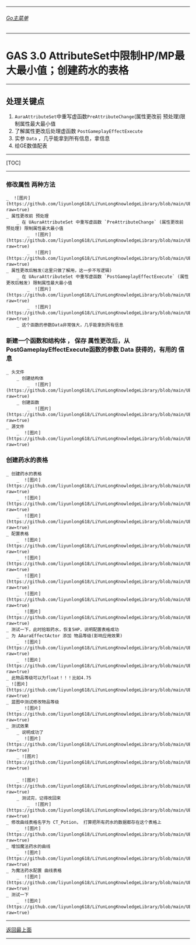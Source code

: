 ___________________________________________________________________________________________
###### [Go主菜单](../MainMenu.md)
___________________________________________________________________________________________

# GAS 3.0 AttributeSet中限制HP/MP最大最小值；创建药水的表格
___________________________________________________________________________________________
## 处理关键点
1. `AuraAttributeSet`中重写虚函数`PreAttributeChange`(属性更改前 预处理)限制属性最大最小值
2. 了解属性更改后处理虚函数 `PostGameplayEffectExecute`
3. 实参 `Data` ，几乎能拿到所有信息，拿信息
4. 给GE数值配表
___________________________________________________________________________________________

[TOC]

___________________________________________________________________________________________


### 修改属性 两种方法
  
    _  ![图片](https://github.com/liyunlong618/LiYunLongKnowledgeLibrary/blob/main/UECPP/Models/GAS/GAS_2_Aura/DetailContent/Image/GAS_010/284403_302695.png?raw=true)
    _ 属性更改前 预处理
        _ 在 UAuraAttributeSet 中重写虚函数 `PreAttributeChange` (属性更改前 预处理) 限制属性最大最小值
            _  ![图片](https://github.com/liyunlong618/LiYunLongKnowledgeLibrary/blob/main/UECPP/Models/GAS/GAS_2_Aura/DetailContent/Image/GAS_010/474346_319493.png?raw=true)
            _  ![图片](https://github.com/liyunlong618/LiYunLongKnowledgeLibrary/blob/main/UECPP/Models/GAS/GAS_2_Aura/DetailContent/Image/GAS_010/863112_645119.png?raw=true)
    _ 属性更改后触发(这里只做了解用，这一步不写逻辑)
        _ 在 UAuraAttributeSet 中重写虚函数 `PostGameplayEffectExecute` (属性更改后触发) 限制属性最大最小值
            _  ![图片](https://github.com/liyunlong618/LiYunLongKnowledgeLibrary/blob/main/UECPP/Models/GAS/GAS_2_Aura/DetailContent/Image/GAS_010/741502_140490.png?raw=true)
            _  ![图片](https://github.com/liyunlong618/LiYunLongKnowledgeLibrary/blob/main/UECPP/Models/GAS/GAS_2_Aura/DetailContent/Image/GAS_010/211693_116915.png?raw=true)
        _ 这个函数的参数Data非常强大，几乎能拿到所有信息
### 新建一个函数和结构体 ， 保存 属性更改后，从PostGameplayEffectExecute函数的参数 Data 获得的，有用的 信息
    _ 头文件
        _ 创建结构体
            _  ![图片](https://github.com/liyunlong618/LiYunLongKnowledgeLibrary/blob/main/UECPP/Models/GAS/GAS_2_Aura/DetailContent/Image/GAS_010/445639_730038.png?raw=true)
        _ 创建函数
            _  ![图片](https://github.com/liyunlong618/LiYunLongKnowledgeLibrary/blob/main/UECPP/Models/GAS/GAS_2_Aura/DetailContent/Image/GAS_010/133213_37722.png?raw=true)
    _ 源文件
        _  ![图片](https://github.com/liyunlong618/LiYunLongKnowledgeLibrary/blob/main/UECPP/Models/GAS/GAS_2_Aura/DetailContent/Image/GAS_010/197308_395917.png?raw=true)
### 创建药水的表格
    _ 创建药水的表格
        _  ![图片](https://github.com/liyunlong618/LiYunLongKnowledgeLibrary/blob/main/UECPP/Models/GAS/GAS_2_Aura/DetailContent/Image/GAS_010/675532_693538.png?raw=true)
        _  ![图片](https://github.com/liyunlong618/LiYunLongKnowledgeLibrary/blob/main/UECPP/Models/GAS/GAS_2_Aura/DetailContent/Image/GAS_010/951247_679919.png?raw=true)
        _  ![图片](https://github.com/liyunlong618/LiYunLongKnowledgeLibrary/blob/main/UECPP/Models/GAS/GAS_2_Aura/DetailContent/Image/GAS_010/898439_988052.png?raw=true)
    _ 配置表格
        _  ![图片](https://github.com/liyunlong618/LiYunLongKnowledgeLibrary/blob/main/UECPP/Models/GAS/GAS_2_Aura/DetailContent/Image/GAS_010/848706_669579.png?raw=true)
        _  ![图片](https://github.com/liyunlong618/LiYunLongKnowledgeLibrary/blob/main/UECPP/Models/GAS/GAS_2_Aura/DetailContent/Image/GAS_010/525573_392949.png?raw=true)
        _  ![图片](https://github.com/liyunlong618/LiYunLongKnowledgeLibrary/blob/main/UECPP/Models/GAS/GAS_2_Aura/DetailContent/Image/GAS_010/48716_3372.png?raw=true)
        _  ![图片](https://github.com/liyunlong618/LiYunLongKnowledgeLibrary/blob/main/UECPP/Models/GAS/GAS_2_Aura/DetailContent/Image/GAS_010/40835_41843.png?raw=true)
        _  ![图片](https://github.com/liyunlong618/LiYunLongKnowledgeLibrary/blob/main/UECPP/Models/GAS/GAS_2_Aura/DetailContent/Image/GAS_010/108094_130640.png?raw=true)
    _ 测试一下，此时拾取药水，恢复5HP，说明配置表格成功
    _ 为 AAuraEffectActor 添加 物品等级(影响应用效果)
        _  ![图片](https://github.com/liyunlong618/LiYunLongKnowledgeLibrary/blob/main/UECPP/Models/GAS/GAS_2_Aura/DetailContent/Image/GAS_010/214283_244082.png?raw=true)
        _  ![图片](https://github.com/liyunlong618/LiYunLongKnowledgeLibrary/blob/main/UECPP/Models/GAS/GAS_2_Aura/DetailContent/Image/GAS_010/105198_89587.png?raw=true)
    _ 此物品等级可以为float！！！比如4.75 
    _ ![图片](https://github.com/liyunlong618/LiYunLongKnowledgeLibrary/blob/main/UECPP/Models/GAS/GAS_2_Aura/DetailContent/Image/GAS_010/252261_893626.png?raw=true)
    _ 蓝图中测试修改物品等级
        _  ![图片](https://github.com/liyunlong618/LiYunLongKnowledgeLibrary/blob/main/UECPP/Models/GAS/GAS_2_Aura/DetailContent/Image/GAS_010/574359_584545.png?raw=true)
    _ 测试效果
        _ 说明成功了
        _  ![图片](https://github.com/liyunlong618/LiYunLongKnowledgeLibrary/blob/main/UECPP/Models/GAS/GAS_2_Aura/DetailContent/Image/GAS_010/201473_847215.png?raw=true) 
        _ ![图片](https://github.com/liyunlong618/LiYunLongKnowledgeLibrary/blob/main/UECPP/Models/GAS/GAS_2_Aura/DetailContent/Image/GAS_010/636771_229774.png?raw=true) 

        _ ![图片](https://github.com/liyunlong618/LiYunLongKnowledgeLibrary/blob/main/UECPP/Models/GAS/GAS_2_Aura/DetailContent/Image/GAS_010/286932_916063.png?raw=true)
        _ 测试完，记得改回来
            _  ![图片](https://github.com/liyunlong618/LiYunLongKnowledgeLibrary/blob/main/UECPP/Models/GAS/GAS_2_Aura/DetailContent/Image/GAS_010/244522_360828.png?raw=true)
    _ 修改曲线表格名字为 CT_Potion， 打算把所有药水的数据都存在这个表格上
        _  ![图片](https://github.com/liyunlong618/LiYunLongKnowledgeLibrary/blob/main/UECPP/Models/GAS/GAS_2_Aura/DetailContent/Image/GAS_010/916719_135802.png?raw=true)
    _ 增加魔法药水的曲线
        _  ![图片](https://github.com/liyunlong618/LiYunLongKnowledgeLibrary/blob/main/UECPP/Models/GAS/GAS_2_Aura/DetailContent/Image/GAS_010/326861_868984.png?raw=true)
    _ 为魔法药水配置 曲线表格
        _  ![图片](https://github.com/liyunlong618/LiYunLongKnowledgeLibrary/blob/main/UECPP/Models/GAS/GAS_2_Aura/DetailContent/Image/GAS_010/127554_921527.png?raw=true)
    _ 测试一下
        _  ![图片](https://github.com/liyunlong618/LiYunLongKnowledgeLibrary/blob/main/UECPP/Models/GAS/GAS_2_Aura/DetailContent/Image/GAS_010/625234_335073.png?raw=true)

___________________________________________________________________________________________

[返回最上面](#Go主菜单)
___________________________________________________________________________________________